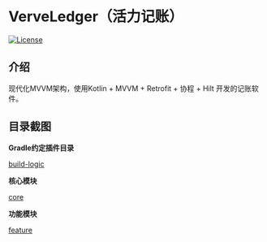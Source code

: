 # VerveLedger（活力记账）

[![License](https://img.shields.io/badge/License-MIT-blue.svg)](LICENSE)

## 介绍

现代化MVVM架构，使用Kotlin + MVVM + Retrofit + 协程 + Hilt 开发的记账软件。

## 目录截图

**Gradle约定插件目录**

[build-logic](/build-logic/README.md)

**核心模块**

[core](/core/README.md)

**功能模块**

[feature](/feature/README.md)